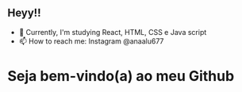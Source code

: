 ## Heyy!!

- 🌱 Currently, I'm studying React, HTML, CSS e Java script
- 📫 How to reach me: Instagram @anaalu677
  
<h1>Seja bem-vindo(a) ao meu Github</h1>
